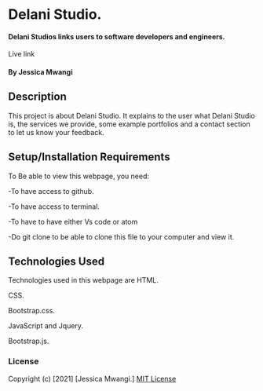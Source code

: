 # Delani Studio.
####  Delani Studios links users to software developers and engineers.
 Live link 
#### By Jessica Mwangi
## Description
This project is about Delani Studio. It explains to the user what Delani Studio is, the services we provide, some example portfolios and a contact section to let us know your feedback.
## Setup/Installation Requirements
To Be able to view this webpage, you need:

-To have access to github.

-To have access to terminal.

-To have to have either Vs code or atom

-Do git clone  to be able to clone this file to your computer and view it.
## Technologies Used
Technologies used in this webpage are HTML.

CSS.

Bootstrap.css.

JavaScript and Jquery.

Bootstrap.js.
### License
Copyright (c) [2021] [Jessica Mwangi.]
[MIT License](https://choosealicense.com/licenses/mit/)